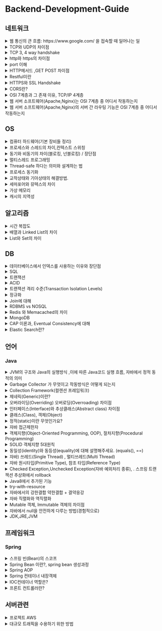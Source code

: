 # Backend-Development-Guide

## 네트워크


<details>
  <summary>웹 통신의 큰 흐름: https://www.google.com/ 을 접속할 때 일어나는 일</summary>
https://velog.io/@lee41180612/%EC%9B%B9-%ED%86%B5%EC%8B%A0%EC%9D%98-%ED%81%B0-%ED%9D%90%EB%A6%84-httpswww.google.com-%EC%9D%84-%EC%A0%91%EC%86%8D%ED%95%A0-%EB%95%8C-%EC%9D%BC%EC%96%B4%EB%82%98%EB%8A%94-%EC%9D%BC
</details>

<details>
  <summary>TCP와 UDP의 차이점</summary>
https://velog.io/@lee41180612/TCP%EC%99%80-UDP%EC%9D%98-%EC%B0%A8%EC%9D%B4%EC%A0%90
</details>

<details>
  <summary>TCP 3, 4 way handshake</summary>
https://velog.io/@lee41180612/TCP-3-4-way-handshake
</details>

<details>
  <summary>http와 https의 차이점</summary>
https://velog.io/@lee41180612/HTTP%EC%99%80-HTTPS%EC%B0%A8%EC%9D%B4
</details>

<details>
  <summary>port 이해</summary>
https://velog.io/@lee41180612/port-%EC%9D%B4%ED%95%B4
</details>


<details>
  <summary>HTTP메서드 ,GET POST 차이점</summary>
https://velog.io/@lee41180612/HTTP-%EB%A9%94%EC%84%9C%EB%93%9C-GET-POST-%EC%B0%A8%EC%9D%B4%EC%A0%90
</details>

<details>
  <summary>Restful이란</summary>
https://velog.io/@lee41180612/Restful-REST-API
</details>

<details>
  <summary>HTTPS와 SSL Handshake</summary>
https://velog.io/@lee41180612/HTTS%EC%99%80-SSL
</details>

<details>
  <summary>CORS란?</summary>
https://velog.io/@lee41180612/CORSCross-Origin-Resource-Sharing-%EB%9E%80
</details>

<details>
  <summary>OSI 7계층과 그 존재 이유, TCP/IP 4계층</summary>
https://velog.io/@lee41180612/OSI-7%EA%B3%84%EC%B8%B5%EA%B3%BC-%EA%B7%B8-%EC%A1%B4%EC%9E%AC%EC%9D%B4%EC%9C%A0-TCPIP-4%EA%B3%84%EC%B8%B5
</details>

<details>
  <summary>웹 서버 소프트웨어(Apache,Nginx)는 OSI 7계층 중 어디서 작동하는지</summary>
https://velog.io/@lee41180612/%EC%9B%B9-%EC%84%9C%EB%B2%84-%EC%86%8C%ED%94%84%ED%8A%B8%EC%9B%A8%EC%96%B4Apache-Nginx%EB%8A%94-OSI-7%EA%B3%84%EC%B8%B5-%EC%A4%91-%EC%96%B4%EB%94%94%EC%84%9C-%EC%9E%91%EB%8F%99%ED%95%98%EB%8A%94%EC%A7%80
</details>

<details>
  <summary>웹 서버 소프트웨어(Apache,Nginx)의 서버 간 라우팅 기능은 OSI 7계층 중 어디서 작동하는지</summary>
https://velog.io/@lee41180612/%EC%9B%B9-%EC%84%9C%EB%B2%84-%EC%86%8C%ED%94%84%ED%8A%B8%EC%9B%A8%EC%96%B4Apache-Nginx%EC%9D%98-%EC%84%9C%EB%B2%84-%EA%B0%84-%EB%9D%BC%EC%9A%B0%ED%8C%85-%EA%B8%B0%EB%8A%A5%EC%9D%80-OSI-7%EA%B3%84%EC%B8%B5-%EC%A4%91-%EC%96%B4%EB%94%94%EC%84%9C-%EC%9E%91%EB%8F%99%ED%95%98%EB%8A%94%EC%A7%80
</details>

## OS
<details>
  <summary>컴퓨터 하드웨어(기본 장비들 정리) </summary>
https://velog.io/@lee41180612/%EC%BB%B4%ED%93%A8%ED%84%B0-%EA%B5%AC%EC%A1%B0
</details>

<details>
  <summary>프로세스와 스레드의 차이,컨텍스트 스위칭</summary>
https://velog.io/@lee41180612/%ED%94%84%EB%A1%9C%EC%84%B8%EC%8A%A4%EC%99%80-%EC%8A%A4%EB%A0%88%EB%93%9C%EC%9D%98-%EC%B0%A8%EC%9D%B4
</details>


<details>
  <summary>동기와 비동기의 차이(블로킹, 넌블로킹) / 장단점</summary>
<p>동기, 비동기 정의</p>
  https://velog.io/@lee41180612/AJAX

<p>동기 비동기, 블로킹 넌블로킹 케이스 비교 장단점</p>
https://velog.io/@lee41180612/%EB%B8%94%EB%A1%9C%ED%82%B9Blocking-%EB%85%BC%EB%B8%94%EB%A1%9C%ED%82%B9Non-blocking-%EB%8F%99%EA%B8%B0Synchronous-%EB%B9%84%EB%8F%99%EA%B8%B0Asynchronous
</details>

<details>
  <summary>멀티스레드 프로그래밍</summary>
https://velog.io/@lee41180612/%EB%A9%80%ED%8B%B0%EC%93%B0%EB%A0%88%EB%93%9C-%ED%94%84%EB%A1%9C%EA%B7%B8%EB%9E%98%EB%B0%8DMultithreading
</details>

<details>
  <summary>Thread-safe 하다는 의미와 설계하는 법</summary>
https://velog.io/@lee41180612/thead-safe-%ED%95%98%EB%8B%A4%EB%8A%94-%EC%9D%98%EB%AF%B8%EC%99%80-%EC%84%A4%EA%B3%84-%EB%B2%95
</details>

<details>
  <summary>프로세스 동기화</summary>

</details>

<details>
  <summary>교착상태와 기아상태의 해결방법.</summary>

</details>

<details>
  <summary>세마포어와 뮤텍스의 차이</summary>

</details>

<details>
  <summary>가상 메모리</summary>

</details>

<details>
  <summary>캐시의 지역성</summary>

</details>




## 알고리즘
<details>
  <summary>시간 복잡도</summary>
https://velog.io/@lee41180612/%EC%8B%9C%EA%B0%84-%EB%B3%B5%EC%9E%A1%EB%8F%84
</details>


<details>
  <summary>배열과 Linked List의 차이</summary>

</details>

<details>
  <summary>List와 Set의 차이</summary>

</details>

## DB
<details>
  <summary>데이터베이스에서 인덱스를 사용하는 이유와 장단점</summary>

</details>

<details>
  <summary>SQL</summary>

</details>

<details>
  <summary>트랜잭션</summary>

</details>

<details>
  <summary>ACID</summary>

</details>

<details>
  <summary>트랜잭션 격리 수준(Transaction Isolation Levels)</summary>

</details>

<details>
  <summary>정규화</summary>

</details>

<details>
  <summary>Join에 대해</summary>

</details>

<details>
  <summary>RDBMS vs NOSQL</summary>

</details>

<details>
  <summary>Redis 와 Memacached의 차이</summary>

</details>


<details>
  <summary>MongoDB</summary>

</details>

<details>
  <summary>CAP 이론과, Eventual Consistency에 대해</summary>

</details>

<details>
  <summary>Elastic Search란?</summary>

</details>



## 언어


### Java
<details>
  <summary>JVM의 구조와 Java의 실행방식 ,이에 따른 Java코드 실행 흐름, 자바에서 정적 동적의 의미</summary>
https://velog.io/@lee41180612/JVM%EC%9D%98-%EA%B5%AC%EC%A1%B0%EC%99%80-Java%EC%9D%98-%EC%8B%A4%ED%96%89%EB%B0%A9%EC%8B%9D%EC%9D%84-%EC%84%A4%EB%AA%85
</details>

<details>
  <summary>Garbage Collector 가 무엇이고 작동방식은 어떻게 되는지</summary>
https://velog.io/@lee41180612/Garbage-Collector-%EA%B0%80-%EB%AC%B4%EC%97%87%EC%9D%B4%EA%B3%A0-%EC%9E%91%EB%8F%99%EB%B0%A9%EC%8B%9D%EC%9D%80-%EC%96%B4%EB%96%BB%EA%B2%8C-%EB%90%98%EB%8A%94%EC%A7%80
</details>

<details>
  <summary>Collection Framework(컬렌션 프레임워크)</summary>
https://velog.io/@lee41180612/Collection-Framework%EC%BB%AC%EB%A0%8C%EC%85%98-%ED%94%84%EB%A0%88%EC%9E%84%EC%9B%8C%ED%81%AC
</details>

<details>
  <summary>제네릭(Generic)이란?</summary>
https://velog.io/@lee41180612/%EC%A0%9C%EB%84%A4%EB%A6%ADGeneric%EC%9D%B4%EB%9E%80
</details>

<details>
  <summary>오버라이딩(Overriding) 오버로딩(Overroading) 차이점</summary>
https://velog.io/@lee41180612/%EC%98%A4%EB%B2%84%EB%9D%BC%EC%9D%B4%EB%94%A9Overriding-%EC%98%A4%EB%B2%84%EB%A1%9C%EB%94%A9Overroading-%EC%B0%A8%EC%9D%B4%EC%A0%90
</details>

<details>
  <summary>인터페이스(Interface)와 추상클래스(Abstract class) 차이점</summary>
https://velog.io/@lee41180612/%EC%9D%B8%ED%84%B0%ED%8E%98%EC%9D%B4%EC%8A%A4Interface%EC%99%80-%EC%B6%94%EC%83%81%ED%81%B4%EB%9E%98%EC%8A%A4Abstract-class-%EC%B0%A8%EC%9D%B4%EC%A0%90
</details>

<details>
  <summary>클래스(Class), 객체(Object)</summary>
https://velog.io/@lee41180612/%ED%81%B4%EB%9E%98%EC%8A%A4Class-%EA%B0%9D%EC%B2%B4Object
</details>

<details>
  <summary>정적(static)이란 무엇인가요?</summary>
https://velog.io/@lee41180612/%EC%A0%95%EC%A0%81static%EC%9D%B4%EB%9E%80-%EB%AC%B4%EC%97%87%EC%9D%B8%EA%B0%80%EC%9A%94
</details>

<details>
  <summary>자바 접근제한자</summary>
https://velog.io/@lee41180612/%EC%9E%90%EB%B0%94-%EC%A0%91%EA%B7%BC%EC%A0%9C%ED%95%9C%EC%9E%90
</details>

<details>
  <summary>객체지향(Object-Oriented Programming, OOP), 절차지향(Procedural Programming)</summary>

</details>

<details>
  <summary>SOLID 객체지향 5대원칙</summary>
https://velog.io/@lee41180612/SOLID-%EA%B0%9D%EC%B2%B4%EC%A7%80%ED%96%A5-5%EB%8C%80%EC%9B%90%EC%B9%99
</details>

<details>
  <summary>동일성(identity)와 동등성(equality)에 대해 설명해주세요. (equals(), ==)</summary>
https://velog.io/@lee41180612/%EB%8F%99%EC%9D%BC%EC%84%B1identity%EC%99%80-%EB%8F%99%EB%93%B1%EC%84%B1equality%EC%97%90-%EB%8C%80%ED%95%B4-%EC%84%A4%EB%AA%85%ED%95%B4%EC%A3%BC%EC%84%B8%EC%9A%94.-equals
</details>

<details>
  <summary>자바) 쓰레드(Single Thread) , 멀티쓰레드(Multi Thread)</summary>
https://velog.io/@lee41180612/%EC%9E%90%EB%B0%94-%EC%93%B0%EB%A0%88%EB%93%9CSingle-Thread-%EB%A9%80%ED%8B%B0%EC%93%B0%EB%A0%88%EB%93%9CMulti-Thread
</details>


<details>
  <summary>자바 원시타입(Primitive Type), 참조 타입(Reference Type)</summary>

</details>


<details>
  <summary>Checked Exception,Unchecked Exception(자바 예외처리 종류), . 스프링 트랜잭션 추상화에서 rollback</summary>
https://velog.io/@lee41180612/Checked-ExceptionUnchecked-Exception%EC%9E%90%EB%B0%94-%EC%98%88%EC%99%B8%EC%B2%98%EB%A6%AC-%EC%A2%85%EB%A5%98-53w22uao
</details>



<details>
  <summary>Java8에서 추가된 기능</summary>
https://velog.io/@lee41180612/Java8%EC%97%90%EC%84%9C-%EC%B6%94%EA%B0%80%EB%90%9C-%EA%B8%B0%EB%8A%A5
</details>



<details>
  <summary>try-with-resource</summary>
https://velog.io/@lee41180612/try-with-resource
</details>


<details>
  <summary>자바에서의 강한결합 약한결합 + 결약응강</summary>
https://velog.io/@lee41180612/%EC%9E%90%EB%B0%94%EC%97%90%EC%84%9C%EC%9D%98-%EA%B0%95%ED%95%9C%EA%B2%B0%ED%95%A9-%EC%95%BD%ED%95%9C%EA%B2%B0%ED%95%A9-%EA%B2%B0%EC%95%BD%EC%9D%91%EA%B0%95
</details>


<details>
  <summary>자바 직렬화와 역직렬화</summary>
https://velog.io/@lee41180612/%EC%9E%90%EB%B0%94-%EC%A7%81%EB%A0%AC%ED%99%94%EC%99%80-%EC%97%AD%EC%A7%81%EB%A0%AC%ED%99%94
</details>


<details>
  <summary>Mutable 객체, Immutable 객체의 차이점</summary>
https://velog.io/@lee41180612/Mutable-%EA%B0%9D%EC%B2%B4-Immutable-%EA%B0%9D%EC%B2%B4%EC%9D%98-%EC%B0%A8%EC%9D%B4%EC%A0%90
</details>


<details>
  <summary>자바에서 null을 안전하게 다루는 방법(경험적으로)</summary>
https://velog.io/@lee41180612/%EC%9E%90%EB%B0%94%EC%97%90%EC%84%9C-null%EC%9D%84-%EC%95%88%EC%A0%84%ED%95%98%EA%B2%8C-%EB%8B%A4%EB%A3%A8%EB%8A%94-%EB%B0%A9%EB%B2%95%EA%B2%BD%ED%97%98%EC%A0%81%EC%9C%BC%EB%A1%9C
</details>


<details>
  <summary>JDK,JRE,JVM</summary>
https://velog.io/@lee41180612/JDKJREJVM
</details>

## 프레임워크


### Spring
<details>
  <summary>스프링 빈(Bean)의 스코프</summary>
(https://velog.io/@lee41180612/%EC%8A%A4%ED%94%84%EB%A7%81-%EB%B9%88Bean%EC%9D%98-%EC%8A%A4%EC%BD%94%ED%94%84Scope)
</details>


<details>
  <summary>Spring Bean 이란?, spring bean 생성과정</summary>
https://velog.io/@lee41180612/Spring-Bean-%EC%9D%B4%EB%9E%80
</details>

<details>
  <summary>Spring AOP</summary>
[https://velog.io/@lee41180612/Spring-Bean-%EC%9D%B4%EB%9E%80](https://velog.io/@lee41180612/Spring-AOP)
</details>


<details>
  <summary>Spring 컨테이너 내장객체</summary>
https://velog.io/@lee41180612/%EC%8A%A4%ED%94%84%EB%A7%81-%EB%B9%88%EC%9D%98-%EB%B2%94%EC%9C%84Scope
</details>

<details>
  <summary>IOC컨테이너 역할은?</summary>
https://velog.io/@lee41180612/IOC%EC%BB%A8%ED%85%8C%EC%9D%B4%EB%84%88-%EC%97%AD%ED%95%A0%EC%9D%80
</details>

<details>
  <summary>프론트 컨트롤러란?</summary>
https://velog.io/@lee41180612/%ED%94%84%EB%A1%A0%ED%8A%B8-%EC%BB%A8%ED%8A%B8%EB%A1%A4%EB%9F%AC%EB%9E%80
</details>



## 서버관련

<details>
  <summary>프로젝트 AWS</summary>
https://velog.io/@lee41180612/%ED%94%84%EB%A1%9C%EC%A0%9D%ED%8A%B8-AWS
</details>

<details>
  <summary>대규모 트래픽을 수용하기 위한 방법</summary>
https://velog.io/@lee41180612/%EB%8C%80%EA%B7%9C%EB%AA%A8-%ED%8A%B8%EB%9E%98%ED%94%BD%EC%9D%84-%EC%88%98%EC%9A%A9%ED%95%98%EA%B8%B0-%EC%9C%84%ED%95%9C-%EB%B0%A9%EB%B2%95
</details>
